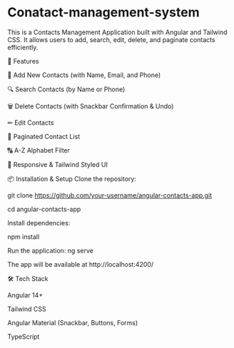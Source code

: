 # Conatact-management-system
This is a Contacts Management Application built with Angular and Tailwind CSS. It allows users to add, search, edit, delete, and paginate contacts efficiently.


🚀 Features

📌 Add New Contacts (with Name, Email, and Phone)

🔍 Search Contacts (by Name or Phone)

🗑 Delete Contacts (with Snackbar Confirmation & Undo)

✏ Edit Contacts

📄 Paginated Contact List

🔠 A-Z Alphabet Filter

🌙 Responsive & Tailwind Styled UI


📦 Installation & Setup
Clone the repository:

git clone https://github.com/your-username/angular-contacts-app.git

cd angular-contacts-app

Install dependencies:

npm install

Run the application:
ng serve

The app will be available at http://localhost:4200/

🛠 Tech Stack


Angular 14+

Tailwind CSS

Angular Material (Snackbar, Buttons, Forms)

TypeScript
